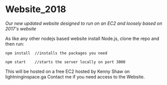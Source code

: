 # Website_2018
*Our new updated website designed to run on an EC2 and loosely based on 2017's website*

As like any other nodejs based website install Node.js, clone the repo and then run:

```
npm install  //installs the packages you need

npm start    //starts the server locally on port 3000
```

This will be hosted on a free EC2 hosted by Kenny Shaw on lightninginspace.ga
Contact me if you need access to the Website.
